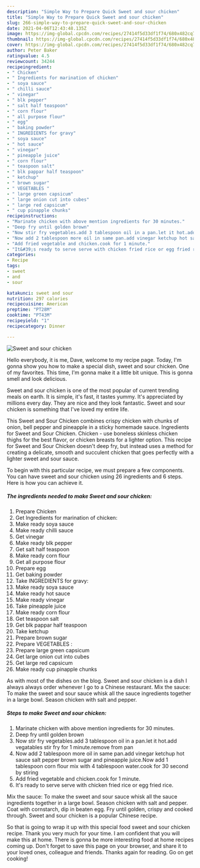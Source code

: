 ```yaml
---
description: "Simple Way to Prepare Quick Sweet and sour chicken"
title: "Simple Way to Prepare Quick Sweet and sour chicken"
slug: 266-simple-way-to-prepare-quick-sweet-and-sour-chicken
date: 2021-04-06T12:43:48.135Z
image: https://img-global.cpcdn.com/recipes/27414f5d33df1f74/680x482cq70/sweet-and-sour-chicken-recipe-main-photo.jpg
thumbnail: https://img-global.cpcdn.com/recipes/27414f5d33df1f74/680x482cq70/sweet-and-sour-chicken-recipe-main-photo.jpg
cover: https://img-global.cpcdn.com/recipes/27414f5d33df1f74/680x482cq70/sweet-and-sour-chicken-recipe-main-photo.jpg
author: Peter Baker
ratingvalue: 4.5
reviewcount: 34244
recipeingredient:
- " Chicken"
- " Ingredients for marination of chicken"
- " soya sauce"
- " chilli sauce"
- " vinegar"
- " blk pepper"
- " salt half teaspoon"
- " corn flour"
- " all purpose flour"
- " egg"
- " baking powder"
- " INGREDIENTS for gravy"
- " soya sauce"
- " hot sauce"
- " vinegar"
- " pineapple juice"
- " corn flour"
- " teaspoon salt"
- " blk pappar half teaspoon"
- " ketchup"
- " brown sugar"
- " VEGETABLES "
- " large green capsicum"
- " large onion cut into cubes"
- " large red capsicum"
- " cup pinapple chunks"
recipeinstructions:
- "Marinate chicken with above mention ingredients for 30 minutes."
- "Deep fry until golden brown"
- "Now stir fry vegetables.add 3 tablespoon oil in a pan.let it hot.add vegatables stir fry for 1 minute.remove from pan"
- "Now add 2 tablespoon more oil in same pan.add vinegar ketchup hot sauce salt pepper brown sugar and pineapple juice.Now add 1 tablespoon corn flour mix with 4 tablespoon water.cook for 30 second by stiring"
- "Add fried vegetable and chicken.cook for 1 minute."
- "It&#39;s ready to serve serve with chicken fried rice or egg fried rice."
categories:
- Recipe
tags:
- sweet
- and
- sour

katakunci: sweet and sour 
nutrition: 297 calories
recipecuisine: American
preptime: "PT28M"
cooktime: "PT43M"
recipeyield: "1"
recipecategory: Dinner

---
```



![Sweet and sour chicken](https://img-global.cpcdn.com/recipes/27414f5d33df1f74/680x482cq70/sweet-and-sour-chicken-recipe-main-photo.jpg)

Hello everybody, it is me, Dave, welcome to my recipe page. Today, I'm gonna show you how to make a special dish, sweet and sour chicken. One of my favorites. This time, I'm gonna make it a little bit unique. This is gonna smell and look delicious.

Sweet and sour chicken is one of the most popular of current trending meals on earth. It is simple, it's fast, it tastes yummy. It's appreciated by millions every day. They are nice and they look fantastic. Sweet and sour chicken is something that I've loved my entire life.

This Sweet and Sour Chicken combines crispy chicken with chunks of onion, bell pepper and pineapple in a sticky homemade sauce. Ingredients for Sweet and Sour Chicken. Chicken - use boneless skinless chicken thighs for the best flavor, or chicken breasts for a lighter option. This recipe for Sweet and Sour Chicken doesn&#39;t deep fry, but instead uses a method for creating a delicate, smooth and succulent chicken that goes perfectly with a lighter sweet and sour sauce.


To begin with this particular recipe, we must prepare a few components. You can have sweet and sour chicken using 26 ingredients and 6 steps. Here is how you can achieve it.

<!--inarticleads1-->

##### The ingredients needed to make Sweet and sour chicken:

1. Prepare  Chicken
1. Get  Ingredients for marination of chicken:
1. Make ready  soya sauce
1. Make ready  chilli sauce
1. Get  vinegar
1. Make ready  blk pepper
1. Get  salt half teaspoon
1. Make ready  corn flour
1. Get  all purpose flour
1. Prepare  egg
1. Get  baking powder
1. Take  INGREDIENTS for gravy:
1. Make ready  soya sauce
1. Make ready  hot sauce
1. Make ready  vinegar
1. Take  pineapple juice
1. Make ready  corn flour
1. Get  teaspoon salt
1. Get  blk pappar half teaspoon
1. Take  ketchup
1. Prepare  brown sugar
1. Prepare  VEGETABLES :
1. Prepare  large green capsicum
1. Get  large onion cut into cubes
1. Get  large red capsicum
1. Make ready  cup pinapple chunks


As with most of the dishes on the blog. Sweet and sour chicken is a dish I always always order whenever I go to a Chinese restaurant. Mix the sauce: To make the sweet and sour sauce whisk all the sauce ingredients together in a large bowl. Season chicken with salt and pepper. 

<!--inarticleads2-->

##### Steps to make Sweet and sour chicken:

1. Marinate chicken with above mention ingredients for 30 minutes.
1. Deep fry until golden brown
1. Now stir fry vegetables.add 3 tablespoon oil in a pan.let it hot.add vegatables stir fry for 1 minute.remove from pan
1. Now add 2 tablespoon more oil in same pan.add vinegar ketchup hot sauce salt pepper brown sugar and pineapple juice.Now add 1 tablespoon corn flour mix with 4 tablespoon water.cook for 30 second by stiring
1. Add fried vegetable and chicken.cook for 1 minute.
1. It&#39;s ready to serve serve with chicken fried rice or egg fried rice.


Mix the sauce: To make the sweet and sour sauce whisk all the sauce ingredients together in a large bowl. Season chicken with salt and pepper. Coat with cornstarch, dip in beaten egg. Fry until golden, crispy and cooked through. Sweet and sour chicken is a popular Chinese recipe. 

So that is going to wrap it up with this special food sweet and sour chicken recipe. Thank you very much for your time. I am confident that you will make this at home. There is gonna be more interesting food at home recipes coming up. Don't forget to save this page on your browser, and share it to your loved ones, colleague and friends. Thanks again for reading. Go on get cooking!
